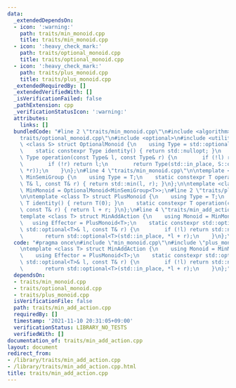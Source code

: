 ```yaml
---
data:
  _extendedDependsOn:
  - icon: ':warning:'
    path: traits/min_monoid.cpp
    title: traits/min_monoid.cpp
  - icon: ':heavy_check_mark:'
    path: traits/optional_monoid.cpp
    title: traits/optional_monoid.cpp
  - icon: ':heavy_check_mark:'
    path: traits/plus_monoid.cpp
    title: traits/plus_monoid.cpp
  _extendedRequiredBy: []
  _extendedVerifiedWith: []
  _isVerificationFailed: false
  _pathExtension: cpp
  _verificationStatusIcon: ':warning:'
  attributes:
    links: []
  bundledCode: "#line 2 \"traits/min_monoid.cpp\"\n#include <algorithm>\n#line 2 \"\
    traits/optional_monoid.cpp\"\n#include <optional>\n#include <utility>\n\ntemplate\
    \ <class S> struct OptionalMonoid {\n    using Type = std::optional<typename S::Type>;\n\
    \    static constexpr Type identity() { return std::nullopt; }\n    static constexpr\
    \ Type operation(const Type& l, const Type& r) {\n        if (!l) return r;\n\
    \        if (!r) return l;\n        return Type(std::in_place, S::operation(*l,\
    \ *r));\n    }\n};\n#line 4 \"traits/min_monoid.cpp\"\n\ntemplate <class T> struct\
    \ MinSemiGroup {\n    using Type = T;\n    static constexpr T operation(const\
    \ T& l, const T& r) { return std::min(l, r); }\n};\n\ntemplate <class T> using\
    \ MinMonoid = OptionalMonoid<MinSemiGroup<T>>;\n#line 2 \"traits/plus_monoid.cpp\"\
    \n\ntemplate <class T> struct PlusMonoid {\n    using Type = T;\n    static constexpr\
    \ T identity() { return T(0); }\n    static constexpr T operation(const T& l,\
    \ const T& r) { return l + r; }\n};\n#line 4 \"traits/min_add_action.cpp\"\n\n\
    template <class T> struct MinAddAction {\n    using Monoid = MinMonoid<T>;\n \
    \   using Effector = PlusMonoid<T>;\n    static constexpr std::optional<T> operation(const\
    \ std::optional<T>& l, const T& r) {\n        if (!l) return std::nullopt;\n \
    \       return std::optional<T>(std::in_place, *l + r);\n    }\n};\n"
  code: "#pragma once\n#include \"min_monoid.cpp\"\n#include \"plus_monoid.cpp\"\n\
    \ntemplate <class T> struct MinAddAction {\n    using Monoid = MinMonoid<T>;\n\
    \    using Effector = PlusMonoid<T>;\n    static constexpr std::optional<T> operation(const\
    \ std::optional<T>& l, const T& r) {\n        if (!l) return std::nullopt;\n \
    \       return std::optional<T>(std::in_place, *l + r);\n    }\n};"
  dependsOn:
  - traits/min_monoid.cpp
  - traits/optional_monoid.cpp
  - traits/plus_monoid.cpp
  isVerificationFile: false
  path: traits/min_add_action.cpp
  requiredBy: []
  timestamp: '2021-11-10 20:31:05+09:00'
  verificationStatus: LIBRARY_NO_TESTS
  verifiedWith: []
documentation_of: traits/min_add_action.cpp
layout: document
redirect_from:
- /library/traits/min_add_action.cpp
- /library/traits/min_add_action.cpp.html
title: traits/min_add_action.cpp
---
```

